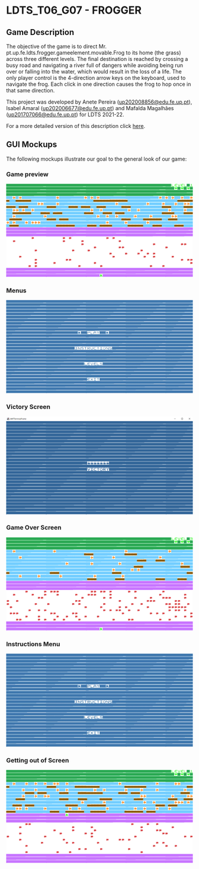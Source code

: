 # LDTS_T06_G07 - FROGGER

## Game Description

The objective of the game is to direct Mr. pt.up.fe.ldts.frogger.gameelement.movable.Frog to its home (the grass) across three different levels. The final destination is reached by crossing a busy road and navigating a river full of dangers while avoiding being run over or falling into the water, which would result in the loss of a life. The only player control is the 4-direction arrow keys on the keyboard, used to navigate the frog. Each click in one direction causes the frog to hop once in that same direction.

This project was developed by Anete Pereira (up202008856@edu.fe.up.pt), Isabel Amaral (up202006677@edu.fe.up.pt) and Mafalda Magalhães (up201707066@edu.fe.up.pt) for LDTS 2021-22.

For a more detailed version of this description click [here](./docs/README.md).

## GUI Mockups

The following mockups illustrate our goal to the general look of our game:


### Game preview
![](./docs/gifs/winningTheGame.gif)

### Menus
![](./docs/gifs/navigatingMenu.gif)

### Victory Screen
![](./docs/images/victoryScreen.png)

### Game Over Screen
![](./docs/gifs/losingTheGame.gif)

### Instructions Menu
![](./docs/gifs/seeingInstructions.gif)

### Getting out of Screen
![](./docs/gifs/gettingOutOfScreen.gif)




[comment]: <> (### Game preview)

[comment]: <> (![]&#40;./docs/images/game.png&#41;)

[comment]: <> (### Menus)

[comment]: <> (![]&#40;./docs/images/menu.png&#41;)

[comment]: <> (### Victory Screen)

[comment]: <> (![]&#40;./docs/images/victory.png&#41;)

[comment]: <> (### Game Over Screen)

[comment]: <> (![]&#40;./docs/images/gameOver.png&#41;)
